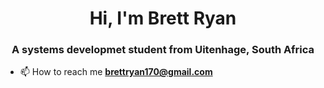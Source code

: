 <h1 align="center">Hi, I'm Brett Ryan</h1>
<h3 align="center">A systems developmet student from Uitenhage, South Africa</h3>

- 📫 How to reach me **brettryan170@gmail.com**
